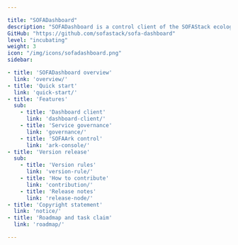 ```yaml
---

title: "SOFADashboard"
description: "SOFADashboard is a control client of the SOFAStack ecology, providing functions such as application information viewing, service governance, and dynamic module control."
GitHub: "https://github.com/sofastack/sofa-dashboard"
level: "incubating"
weight: 3
icon: "/img/icons/sofadashboard.png"
sidebar:

- title: 'SOFADashboard overview'
  link: 'overview/'
- title: 'Quick start'
  link: 'quick-start/'
- title: 'Features'
  sub:
    - title: 'Dashboard client'
      link: 'dashboard-client/'
    - title: 'Service governance'
      link: 'governance/'
    - title: 'SOFAArk control'
      link: 'ark-console/'
- title: 'Version release'
  sub:
    - title: 'Version rules'
      link: 'version-rule/'
    - title: 'How to contribute'
      link: 'contribution/'
    - title: 'Release notes'
      link: 'release-node/'
- title: 'Copyright statement'
  link: 'notice/'
- title: 'Roadmap and task claim'
  link: 'roadmap/'

---
```


